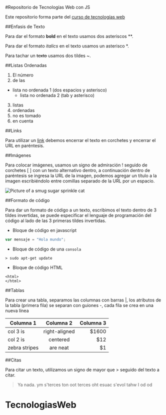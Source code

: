 #Repositorio de Tecnologías Web con JS

Este repositorio forma parte del [curso de tecnologías web](https://github.com/adrianeguez/Tec_Web_Js_2016_B)

##Enfasis de Texto

Para dar el formato **bold** en el texto usamos dos asteriscos **.

Para dar el formato *italics* en el texto usamos un asterisco *.

Para tachar un ~~texto~~ usamos dos tildes ~.

##Listas Ordenadas

1. El número
2. de las
 * lista no ordenada 1 (dos espacios y asterisco)
    * lista no ordenada 2 (tab y asterisco)
3. listas
2. ordenadas
5. no es tomado
1. en cuenta

##Links

Para utilizar un [link](https://github.com/adrianeguez/Tec_Web_Js_2016_B) debemos encerrar el texto en corchetes y encerrar el URL en paréntesis.

##Imágenes

Para colocar imágenes, usamos un signo de admiración ! seguido de corchetes [ ] con un texto alternativo dentro, a continuación dentro de paréntesis se ingresa la URL de la imagen, podemos agregar un título a la imagen escribiéndolo entre comillas separado de la URL por un espacio.

![Picture of a smug sugar sprinkle cat](http://orig13.deviantart.net/90a6/f/2016/088/0/f/profile_picture_by_mcsadat-d9x0fh6.jpg "Best pet")

##Formato de código

Para dar un formato de código a un texto, escribimos el texto dentro de 3 tildes invertidas, se puede especificar el lenguaje de programación del código al lado de las 3 primeras tildes invertidas.

* Bloque de código en javascript

```javascript
var mensaje = "Hola mundo";
```

* Bloque de código de una `consola`

```
> sudo apt-get update
```

* Bloque de código HTML
```
<html>
</html>
```

##Tablas

Para crear una tabla, separamos las columnas con barras |, los atributos de la tabla (primera fila) se separan con guiones -, cada fila se crea en una nueva línea

|Columna 1|Columna 2|Columna 3|
| --- |:---:| ---:|
| col 3 is      | right-aligned | $1600 |
| col 2 is      | centered      |   $12 |
| zebra stripes | are neat      |    $1 |

##Citas

Para citar un texto, utilizamos un signo de mayor que > seguido del texto a citar.

> Ya nada.
> ym s'terces ton oot terces oht
> esuac s'evol tahw I od od

# TecnologiasWeb